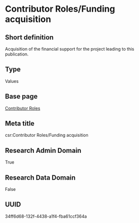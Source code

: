 # Contributor Roles/Funding acquisition
## Short definition
Acquisition of the financial support for the project leading to this publication.
## Type
Values
## Base page
[Contributor Roles](../../Picklists/Contributor%20Roles.md)
## Meta title
csr:Contributor Roles/Funding acquisition
## Research Admin Domain
True
## Research Data Domain
False
## UUID
34ff6d68-132f-4438-a1f4-fba61ccf364a
